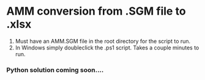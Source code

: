 # AMM conversion from .SGM file to .xlsx

1. Must have an AMM.SGM file in the root directory for the script to run.
2. In Windows simply doubleclick the .ps1 script.  Takes a couple minutes to run.

### Python solution coming soon....  
